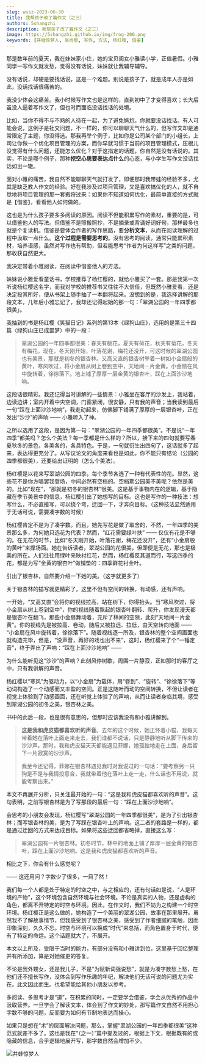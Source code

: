 ```yaml
---
slug: wusz-2023-06-30
title: 我帮孩子改了篇作文（之三）
authors: 5shangzhi
description: 我帮孩子改了篇作文（之三）
image: https://5shangzhi.github.io/img/frog-200.png
keywords: [井蛙惊梦人, 吴尚智, 写作, 方法, 杨红樱, 借鉴]
---
```


那是数年前的夏天，我在妹妹家小住，她的宝贝闺女小雅读小学，正值暑假。小雅同学一写作文就发愁，觉得没有话说，妹妹就让我辅导辅导。

没有话说，却硬是要找话说，这是一个难题。别说是孩子了，就是成年人亦是如此，没话找话很痛苦的。

我没少体会这痛苦。我小时候写作文也是这样的，直到初中了才变得喜欢；长大后虽没人逼着写作文了，但也时而面临没话找话的处境。

比如，当你不得不与不熟的人待在一起，为了避免尴尬，你就要没话找话。有人可能会说，这例子是社交问题，不一样的，你可以聊聊天气什么的，但写作文却是通常限定了主题，你没得选。那我再举个例子，比如你是公司某个部门的小组长，上司让你做一个优化项目管理的方案，而你早就习惯于当前的项目管理模式，压根儿没觉得有什么问题，还能怎么优化？对于这指定的话题，你自然是没有话说的。其实，不论是哪个例子，那种**挖空心思要表达点什么**的心态，与小学生写作文没话找话如出一辙。

面对小雅的痛苦，我自然不能聊聊天气就打发了，即便那时我带娃的经验不多，尤其是缺乏教人作文的经验。好在我涉及过项目管理，又是喜欢搞优化的人，就不自觉地将项目管理的那一套搬将过来：如果你不知道如何优化，最简单直接的方式就是【借鉴】，看看他人如何做的。

这也是为什么孩子要多多阅读的原因。阅读不但能积累写作的素材，重要的是，可以借鉴他人的写法。但借鉴不是照搬照抄，不是摘录或背诵好词好句，那样最多也就是个复读机。借鉴是要体会作者的写作思路，要**分析文本**，从而在阅读理解的过程中汲取一点什么。**这个过程是需要思考的**。没有思考的阅读，通常只能累积素材，培养语感，虽然对写作也有帮助，但若能思考“作者为何这样写”之类的问题，那收获自然更大。

我决定带着小雅阅读，在阅读中借鉴他人的方法。

妹妹说小雅爱看童话书，学校推荐了杨红樱的，就给小雅买了一套。那是我第一次听说杨红樱这名字，而我对学校的推荐书又往往不大信任，但既然小雅爱看，还是决定投其所好，便从书架上随手抽了一本翻将起来。没想到的是，我选择讲解的那段文本，几年后小雅忘记了，我却还记得起始的那一句：「翠湖公园的一年四季都很美」。

我抽到的书是杨红樱《笑猫日记》系列的第13本《绿狗山庄》，选用的是第三十四篇〈绿狗山庄已成噩梦〉中的一段：

> 翠湖公园的一年四季都很美：春天有桃花，夏天有荷花，秋天有菊花，冬天有梅花。现在，冬天刚开始，叶落花谢，梅花还没开，可这时候的翠湖公园也有美景，那就是初冬的银杏林。又高又直的银杏树举着一树如小金扇般的黄叶，寒风吹过，将小金扇从树上卷到空中，天地间一片金黄。小金扇在风中旋转着，徐徐落下。地上铺了厚厚一层金黄的银杏叶，踩在上面沙沙地响。

这段话很精彩。我还记得当时讲解的一些情景：小雅坐在客厅的沙发上，我站着，边读边讲；室内开着中央空调，门窗紧闭，很安静，只有我的声音；当我读到最后一句“踩在上面沙沙地响”，我走动起来，仿佛脚下铺满了厚厚的一层银杏叶，正在发出“沙沙”的声响 —— 小雅听入了神。

之所以选用了这段，是因为第一句：“翠湖公园的一年四季都很美”。不是说“一年四季”都美吗？怎么个美法？每一季都是什么样的？所以，接下来的四句就要写春夏秋冬的景色，各美各的，各具特色。于是，一句就衍生出四句了，这话就多了起来，表达得更充分了。从写议论文的角度来看也是如此，你不能只有结论（公园的四季都很美），还要给出证明的（怎么个美法）。

杨红樱是以花来写翠湖公园的四季，每个季节各选了一种有代表性的花。显然，这些花不是你方唱罢我登场，中间必然有空档的。空档期公园美不美呢？依然是美的。比如“现在”，“那就是初冬的银杏林”很美。这是基于事物内在的逻辑，基于隐藏在季节美景中的信息，杨红樱引出了她想写的目标。这也是写作的一种技法：想写什么，不必直接写，可以绕个弯，迂回一下，才奔向目标。（这种技法显然适用于无话可说，需要凑字数的时候）

杨红樱肯定不是为了凑字数。而且，她先写花是做了取舍的，不然，一年四季的美景那么多，为何她只选花为代表？然而，“红花需要绿叶扶” —— 仅仅有花是不够的。在无花的时节，比如“冬天刚开始，叶落花谢，梅花还没开”，还有“小金扇般的黄叶”来撑场面。她在告诉读者，翠湖公园的花很美，但即便是无花，那也是极美的所在。人们往往用绿叶来映衬红花，然而，杨红樱反其道而行，写这四季的花，都是为写“金黄的银杏叶”做铺垫的：四季鲜花衬金叶。

引出了银杏林，自然要介绍一下她的美。（这字就更多了）

关于银杏林的描写就更精彩了。这里不但有空间的转换，有动感，还有声响。

一开始，“又高又直”会将你的视线拉高，站在树下，你得抬头。当“寒风吹过，将小金扇从树上卷到空中”，你的视线随着飘起的银杏叶翻转、爬升，你发现漫天都是银杏叶在翻飞，那些小金扇舞动着，充斥了林间的空隙，此刻“天地间一片金黄”。你的视线先是被拉高、卷动，随后又被拉远、拉低，由天空转向地面 —— “小金扇在风中旋转着，徐徐落下”。随着视线逐一所及，银杏林的整个空间画面也就构造完毕，但是，“没声音，再好的戏也出不来”，这时，杨红樱来了个“一锤定音”，终于弄出了声响：“踩在上面沙沙地响” ——

为什么能听见这“沙沙”的声响？此刻风停树歇，周围一片静寂，正如那时的客厅之中，只有我讲解的声音。

杨红樱以“寒风”为驱动力，以“小金扇”为载体，用“卷到”、“旋转”、“徐徐落下”等动词构造了一个动感而又丰盈的空间。正是这随叶而动的空间转换，不但让读者在视觉上体验到了动感画面，还在听觉上体验了的声响，从而让读者身临其境，感受到翠湖公园的初冬之美，银杏林之美。

书中的此后一段，也是很有意思的，但那时应该我没有和小雅讲解到。

> **这是我和虎皮猫都喜欢听的声音**。去年的这个时候，她正怀着小猫，我每天带着她在落叶上面走来走去，我们谁都不说话，只是静静地听从脚下传来的沙沙声。那时，我和虎皮猫天天都能遇见菲娜，她孤独地走在上面，身后留下一片寂寞的沙沙声。
>
> 我至今还记得，菲娜在银杏林遇见我时对我说过的一句话：“要考察另一只狗是不是与我情投意合，我就带着他在落叶上走一走，什么话也不用说，就能考察出来。”

本文不再展开分析，只关注最开始的一句：“这是我和虎皮猫都喜欢听的声音”。这句表明，之前写银杏林是为了写那段的最后一句：“踩在上面沙沙地响”。

会思考的小朋友会发现，杨红樱写“翠湖公园的一年四季都很美”，是为了引出银杏林；而写银杏林的美，是为了写踩在银杏叶上的声响。这二者的套路是一样的，都是通过迂回的方式来达成目标。如果将这些迂回都省略掉，直接这么写：

> 翠湖公园有一片银杏林。初冬时节，林中的地面上铺了厚厚一层金黄的银杏叶，踩在上面沙沙地响。这是我和虎皮猫都喜欢听的声音。

相比之下，你会有什么感觉呢？

—— 这还用问？字数少了很多，一目了然！

我们每一个人都是处于特定的时空之中，与之相应的，还有句话如是说，“人是环境的产物”，这个环境包含自然环境与社会环境。不论是真实的人物，还是虚构的角色，都离不开特定的时空与环境。因此，在作文时，我们不妨为之构建一个时空环境。杨红樱正是这么做的，她构造了一个美丽的翠湖公园，故事在那里展开。虽然我不了解故事情节，但我感受到了银杏林之美，感受到了作者细腻的笔触，因而印象深刻，久久不忘。时空与环境可以换成“时代”来总括，而角色置身于时代，便有了特定的命运。这个话题就大了，不展开。

本文以上所及，受限于当时的能力，有部分没有和小雅讲到位，这里基于回忆整理并有所添加，算是对她催更的答复。

不论是我外甥女，还是我儿子，不是“为赋新词强说愁”，就是为凑字数愁上愁，在他们还不擅长写作，没体会到写作乐趣的年纪，解决他们无话可说的问题尤为实在。此文因此而生。也希望能给其他小朋友以参考。

多阅读、多思考才是“道”，在积累的同时，一定要学会借鉴，学会从优秀的作品中汲取营养。一旦学会了解读文本，体会到了作文的妙处，那写篇作文自然不用担心字数不够的问题，反而要为如何有节制地表达而操心。

如果只是想在“术”的层面解决问题，那么，掌握“翠湖公园的一年四季都很美”这种范式就差不多了。这也是我在“（之一）”篇中提及过的，根据上下文，根据既有的或隐藏的信息，合乎逻辑地展开写，那字数自然会增加不少。

![井蛙惊梦人](https://5shangzhi.github.io/img/frog.jpeg)

